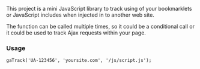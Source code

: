 This project is a mini JavaScript library to track using of your bookmarklets or JavaScript includes when injected in to another web site.

The function can be called multiple times, so it could be a conditional call or it could be used to track Ajax requests within your page.

### Usage ###

` gaTrack('UA-123456', 'yoursite.com', '/js/script.js'); `